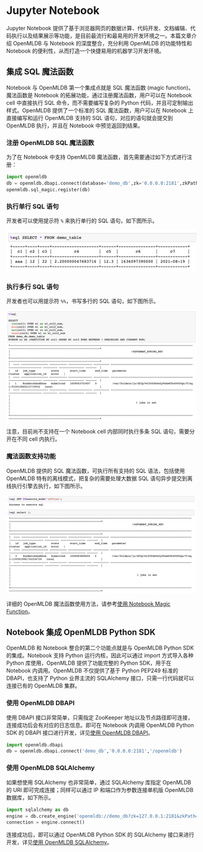 # Jupyter Notebook

Jupyter Notebook 提供了基于浏览器网页的数据计算、代码开发、文档编辑、代码执行以及结果展示等功能，是目前最流行和最易用的开发环境之一。本篇文章介绍 OpenMLDB 与 Notebook 的深度整合，充分利用 OpenMLDB 的功能特性和 Notebook 的便利性，从而打造一个快捷易用的机器学习开发环境。

## 集成 SQL 魔法函数

Notebook 与 OpenMLDB 第一个集成点就是 SQL 魔法函数 (magic function)。魔法函数是 Notebook 的拓展功能，通过注册魔法函数，用户可以在 Notebook cell 中直接执行 SQL 命令，而不需要编写复杂的 Python 代码，并且可定制输出样式。OpenMLDB 提供了一个标准的 SQL 魔法函数，用户可以在 Notebook 上直接编写和运行 OpenMLDB 支持的 SQL 语句，对应的语句就会提交到 OpenMLDB 执行，并且在 Notebook 中预览返回到结果。

### 注册 OpenMLDB SQL 魔法函数

为了在 Notebook 中支持 OpenMLDB 魔法函数，首先需要通过如下方式进行注册：

  ```Python
  import openmldb
  db = openmldb.dbapi.connect(database='demo_db',zk='0.0.0.0:2181',zkPath='/openmldb')
  openmldb.sql_magic.register(db)
  ```

### 执行单行 SQL 语句

开发者可以使用提示符 `%` 来执行单行的 SQL 语句，如下图所示。

![img](images/single.png)

### 执行多行 SQL 语句

开发者也可以用提示符 `%%`，书写多行的 SQL 语句，如下图所示。

![img](images/muti.png)

注意，目前尚不支持在一个 Notebook cell 内部同时执行多条 SQL 语句，需要分开在不同 cell 内执行。

### 魔法函数支持功能

OpenMLDB 提供的 SQL 魔法函数，可执行所有支持的 SQL 语法，包括使用 OpenMLDB 特有的离线模式，把复杂的需要处理大数据 SQL 语句异步提交到离线执行引擎去执行，如下图所示。

![img](images/support_function.png)

详细的 OpenMLDB 魔法函数使用方法，请参考[使用 Notebook Magic Function](https://openmldb.ai/docs/zh/main/quickstart/sdk/python_sdk.html#notebook-magic-function)。

## Notebook 集成 OpenMLDB Python SDK

OpenMLDB 和 Notebook 整合的第二个功能点就是与 OpenMLDB Python SDK 的集成。Notebook 支持 Python 运行内核，因此可以通过 import 方式导入各种 Python 库使用，OpenMLDB 提供了功能完整的 Python SDK，用于在 Notebook 内调用。OpenMLDB 不仅提供了基于 Python PEP249 标准的 DBAPI，也支持了 Python 业界主流的 SQLAlchemy 接口，只需一行代码就可以连接已有的 OpenMLDB 集群。

### 使用 OpenMLDB DBAPI

使用 DBAPI 接口非常简单，只需指定 ZooKeeper 地址以及节点路径即可连接，连接成功后会有对应的日志信息。即可在 Notebook 内调用 OpenMLDB Python SDK 的 DBAPI 接口进行开发，详见[使用 OpenMLDB DBAPI](https://openmldb.ai/docs/zh/main/quickstart/sdk/python_sdk.html#openmldb-dbapi)。

```Python
import openmldb.dbapi
db = openmldb.dbapi.connect('demo_db','0.0.0.0:2181','/openmldb')
```

### 使用 OpenMLDB SQLAlchemy

如果想使用 SQLAlchemy 也非常简单，通过 SQLAlchemy 库指定 OpenMLDB 的 URI 即可完成连接；同样可以通过 IP 和端口作为参数连接单机版 OpenMLDB 数据库，如下所示。

```Python
import sqlalchemy as db
engine = db.create_engine('openmldb://demo_db?zk=127.0.0.1:2181&zkPath=/openmldb')
connection = engine.connect()
```

连接成功后，即可以通过 OpenMLDB Python SDK 的 SQLAlchemy 接口来进行开发，详见[使用 OpenMLDB SQLAlchemy](https://openmldb.ai/docs/zh/main/quickstart/sdk/python_sdk.html#openmldb-sqlalchemy)。
